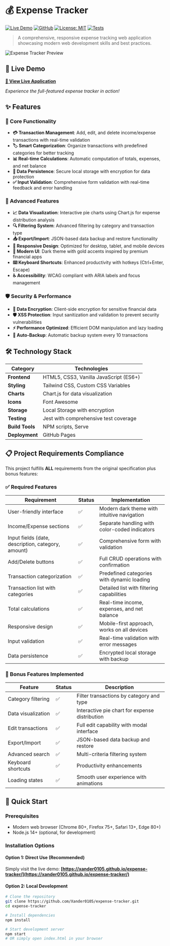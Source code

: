 # 💰 Expense Tracker

[![Live Demo](https://img.shields.io/badge/Live-Demo-gold?style=for-the-badge)](https://xander0105.github.io/expense-tracker/)
[![GitHub](https://img.shields.io/badge/GitHub-Repository-black?style=for-the-badge)](https://github.com/Xander0105/expense-tracker)
[![License: MIT](https://img.shields.io/badge/License-MIT-green.svg?style=for-the-badge)](https://opensource.org/licenses/MIT)
[![Tests](https://img.shields.io/badge/Tests-Passing-brightgreen?style=for-the-badge)](https://github.com/Xander0105/expense-tracker/actions)

> A comprehensive, responsive expense tracking web application showcasing modern web development skills and best practices.

![Expense Tracker Preview](https://via.placeholder.com/800x400/0a0a0a/FFD700?text=Expense+Tracker+Preview)

## 🌟 Live Demo

**[🚀 View Live Application](https://xander0105.github.io/expense-tracker/)**

*Experience the full-featured expense tracker in action!*

## ✨ Features

### 🎯 Core Functionality
- **💳 Transaction Management**: Add, edit, and delete income/expense transactions with real-time validation
- **🏷️ Smart Categorization**: Organize transactions with predefined categories for better tracking
- **📊 Real-time Calculations**: Automatic computation of totals, expenses, and net balance
- **💾 Data Persistence**: Secure local storage with encryption for data protection
- **✅ Input Validation**: Comprehensive form validation with real-time feedback and error handling

### 🚀 Advanced Features
- **📈 Data Visualization**: Interactive pie charts using Chart.js for expense distribution analysis
- **🔍 Filtering System**: Advanced filtering by category and transaction type
- **📤 Export/Import**: JSON-based data backup and restore functionality
- **📱 Responsive Design**: Optimized for desktop, tablet, and mobile devices
- **🎨 Modern UI**: Dark theme with gold accents inspired by premium financial apps
- **⌨️ Keyboard Shortcuts**: Enhanced productivity with hotkeys (Ctrl+Enter, Escape)
- **♿ Accessibility**: WCAG compliant with ARIA labels and focus management

### 🛡️ Security & Performance
- **🔐 Data Encryption**: Client-side encryption for sensitive financial data
- **🛡️ XSS Protection**: Input sanitization and validation to prevent security vulnerabilities
- **⚡ Performance Optimized**: Efficient DOM manipulation and lazy loading
- **🔄 Auto-Backup**: Automatic backup system every 10 transactions

## 🛠️ Technology Stack

| Category | Technologies |
|----------|-------------|
| **Frontend** | HTML5, CSS3, Vanilla JavaScript (ES6+) |
| **Styling** | Tailwind CSS, Custom CSS Variables |
| **Charts** | Chart.js for data visualization |
| **Icons** | Font Awesome |
| **Storage** | Local Storage with encryption |
| **Testing** | Jest with comprehensive test coverage |
| **Build Tools** | NPM scripts, Serve |
| **Deployment** | GitHub Pages |

## 📋 Project Requirements Compliance

This project fulfills **ALL** requirements from the original specification plus bonus features:

### ✅ Required Features
| Requirement | Status | Implementation |
|------------|--------|----------------|
| User-friendly interface | ✅ | Modern dark theme with intuitive navigation |
| Income/Expense sections | ✅ | Separate handling with color-coded indicators |
| Input fields (date, description, category, amount) | ✅ | Comprehensive form with validation |
| Add/Delete buttons | ✅ | Full CRUD operations with confirmation |
| Transaction categorization | ✅ | Predefined categories with dynamic loading |
| Transaction list with categories | ✅ | Detailed list with filtering capabilities |
| Total calculations | ✅ | Real-time income, expenses, and net balance |
| Responsive design | ✅ | Mobile-first approach, works on all devices |
| Input validation | ✅ | Real-time validation with error messages |
| Data persistence | ✅ | Encrypted local storage with backup |

### 🎁 Bonus Features Implemented
| Feature | Status | Description |
|---------|--------|-------------|
| Category filtering | ✅ | Filter transactions by category and type |
| Data visualization | ✅ | Interactive pie chart for expense distribution |
| Edit transactions | ✅ | Full edit capability with modal interface |
| Export/Import | ✅ | JSON-based data backup and restore |
| Advanced search | ✅ | Multi-criteria filtering system |
| Keyboard shortcuts | ✅ | Productivity enhancements |
| Loading states | ✅ | Smooth user experience with animations |

## 🚀 Quick Start

### Prerequisites
- Modern web browser (Chrome 80+, Firefox 75+, Safari 13+, Edge 80+)
- Node.js 14+ (optional, for development)

### Installation Options

#### Option 1: Direct Use (Recommended)
Simply visit the live demo: **[https://xander0105.github.io/expense-tracker/](https://xander0105.github.io/expense-tracker/)**

#### Option 2: Local Development
```bash
# Clone the repository
git clone https://github.com/Xander0105/expense-tracker.git
cd expense-tracker

# Install dependencies
npm install

# Start development server
npm start
# OR simply open index.html in your browser
